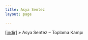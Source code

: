 ```yaml
---
title: Asya Sentez
layout: page

---
```

<a href="https://cloud.mail.ru/public/90d8768368c4/Asya%20Sentez%20-%20Toplama%20Kamp%C4%B1" target="_blank">[indir]</a>  »  Asya Sentez &#8211; Toplama Kampı
